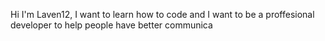 Hi I'm Laven12, I want to learn how to code and I want to be a proffesional developer to help people have better communica
